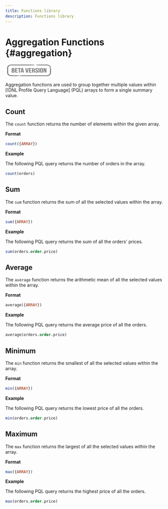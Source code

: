 ```yaml
---
title: Functions library
description: Functions library
---
```

# Aggregation Functions {#aggregation}

![](../../assets/do-not-localize/badge.png)

Aggregation functions are used to group together multiple values within [!DNL Profile Query Language] (PQL) arrays to form a single summary value.

## Count

The `count` function returns the number of elements within the given array.

**Format**

```sql
count({ARRAY})
```

**Example**

The following PQL query returns the number of orders in the array.

```sql
count(orders)
```

## Sum

The `sum` function returns the sum of all the selected values within the array.

**Format**

```sql
sum({ARRAY})
```

**Example**

The following PQL query returns the sum of all the orders' prices.

```sql
sum(orders.order.price)
```

## Average

The `average` function returns the arithmetic mean of all the selected values within the array.

**Format**

```sql
average({ARRAY})
```

**Example**

The following PQL query returns the average price of all the orders.

```sql
average(orders.order.price)
```

## Minimum

The `min` function returns the smallest of all the selected values within the array.

**Format**

```sql
min({ARRAY})
```

**Example**

The following PQL query returns the lowest price of all the orders.

```sql
min(orders.order.price)
```

## Maximum

The `max` function returns the largest of all the selected values within the array.

**Format**

```sql
max({ARRAY})
```

**Example**

The following PQL query returns the highest price of all the orders.

```sql
max(orders.order.price)
```
